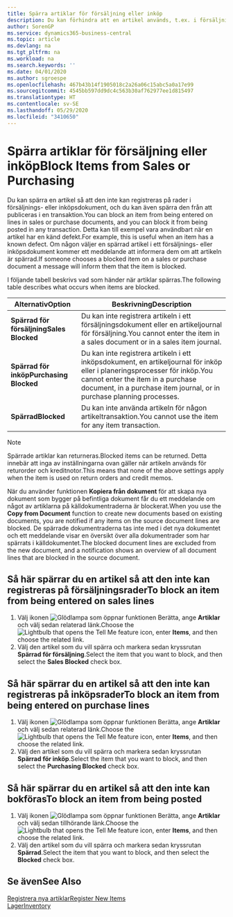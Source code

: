 ```yaml
---
title: Spärra artiklar för försäljning eller inköp
description: Du kan förhindra att en artikel används, t.ex. i försäljnings- eller inköpsdokument.
author: SorenGP
ms.service: dynamics365-business-central
ms.topic: article
ms.devlang: na
ms.tgt_pltfrm: na
ms.workload: na
ms.search.keywords: ''
ms.date: 04/01/2020
ms.author: sgroespe
ms.openlocfilehash: 467b43b14f1905018c2a26a06c15abc5a0a17e99
ms.sourcegitcommit: 4545bb597dd9dc4c563b30af762977ee1d815497
ms.translationtype: HT
ms.contentlocale: sv-SE
ms.lasthandoff: 05/29/2020
ms.locfileid: "3410650"
---
```

# <a name="block-items-from-sales-or-purchasing"></a><span data-ttu-id="4e2bf-103">Spärra artiklar för försäljning eller inköp</span><span class="sxs-lookup"><span data-stu-id="4e2bf-103">Block Items from Sales or Purchasing</span></span>
<span data-ttu-id="4e2bf-104">Du kan spärra en artikel så att den inte kan registreras på rader i försäljnings- eller inköpsdokument, och du kan även spärra den från att publiceras i en transaktion.</span><span class="sxs-lookup"><span data-stu-id="4e2bf-104">You can block an item from being entered on lines in sales or purchase documents, and you can block it from being posted in any transaction.</span></span> <span data-ttu-id="4e2bf-105">Detta kan till exempel vara användbart när en artikel har en känd defekt.</span><span class="sxs-lookup"><span data-stu-id="4e2bf-105">For example, this is useful when an item has a known defect.</span></span> <span data-ttu-id="4e2bf-106">Om någon väljer en spärrad artikel i ett försäljnings- eller inköpsdokument kommer ett meddelande att informera dem om att artikeln är spärrad.</span><span class="sxs-lookup"><span data-stu-id="4e2bf-106">If someone chooses a blocked item on a sales or purchase document a message will inform them that the item is blocked.</span></span>

<span data-ttu-id="4e2bf-107">I följande tabell beskrivs vad som händer när artiklar spärras.</span><span class="sxs-lookup"><span data-stu-id="4e2bf-107">The following table describes what occurs when items are blocked.</span></span>  

|<span data-ttu-id="4e2bf-108">Alternativ</span><span class="sxs-lookup"><span data-stu-id="4e2bf-108">Option</span></span>|<span data-ttu-id="4e2bf-109">Beskrivning</span><span class="sxs-lookup"><span data-stu-id="4e2bf-109">Description</span></span>|  
|--------------------|------------|  
|<span data-ttu-id="4e2bf-110">**Spärrad för försäljning**</span><span class="sxs-lookup"><span data-stu-id="4e2bf-110">**Sales Blocked**</span></span>|<span data-ttu-id="4e2bf-111">Du kan inte registrera artikeln i ett försäljningsdokument eller en artikeljournal för försäljning.</span><span class="sxs-lookup"><span data-stu-id="4e2bf-111">You cannot enter the item in a sales document or in a sales item journal.</span></span>|  
|<span data-ttu-id="4e2bf-112">**Spärrad för inköp**</span><span class="sxs-lookup"><span data-stu-id="4e2bf-112">**Purchasing Blocked**</span></span>|<span data-ttu-id="4e2bf-113">Du kan inte registrera artikeln i ett inköpsdokument, en artikeljournal för inköp eller i planeringsprocesser för inköp.</span><span class="sxs-lookup"><span data-stu-id="4e2bf-113">You cannot enter the item in a purchase document, in a purchase item journal, or in purchase planning processes.</span></span>|  
|<span data-ttu-id="4e2bf-114">**Spärrad**</span><span class="sxs-lookup"><span data-stu-id="4e2bf-114">**Blocked**</span></span>|<span data-ttu-id="4e2bf-115">Du kan inte använda artikeln för någon artikeltransaktion.</span><span class="sxs-lookup"><span data-stu-id="4e2bf-115">You cannot use the item for any item transaction.</span></span>|  

> [!NOTE]
> <span data-ttu-id="4e2bf-116">Spärrade artiklar kan returneras.</span><span class="sxs-lookup"><span data-stu-id="4e2bf-116">Blocked items can be returned.</span></span> <span data-ttu-id="4e2bf-117">Detta innebär att inga av inställningarna ovan gäller när artikeln används för returorder och kreditnotor.</span><span class="sxs-lookup"><span data-stu-id="4e2bf-117">This means that none of the above settings apply when the item is used on return orders and credit memos.</span></span>

<span data-ttu-id="4e2bf-118">När du använder funktionen **Kopiera från dokument** för att skapa nya dokument som bygger på befintliga dokument får du ett meddelande om något av artiklarna på källdokumentraderna är blockerat.</span><span class="sxs-lookup"><span data-stu-id="4e2bf-118">When you use the **Copy from Document** function to create new documents based on existing documents, you are notified if any items on the source document lines are blocked.</span></span> <span data-ttu-id="4e2bf-119">De spärrade dokumentraderna tas inte med i det nya dokumentet och ett meddelande visar en översikt över alla dokumentrader som har spärrats i källdokumentet.</span><span class="sxs-lookup"><span data-stu-id="4e2bf-119">The blocked document lines are excluded from the new document, and a notification shows an overview of all document lines that are blocked in the source document.</span></span>

## <a name="to-block-an-item-from-being-entered-on-sales-lines"></a><span data-ttu-id="4e2bf-120">Så här spärrar du en artikel så att den inte kan registreras på försäljningsrader</span><span class="sxs-lookup"><span data-stu-id="4e2bf-120">To block an item from being entered on sales lines</span></span>  
1.  <span data-ttu-id="4e2bf-121">Välj ikonen ![Glödlampa som öppnar funktionen Berätta](media/ui-search/search_small.png "Berätta vad du vill göra"), ange **Artiklar** och välj sedan relaterad länk.</span><span class="sxs-lookup"><span data-stu-id="4e2bf-121">Choose the ![Lightbulb that opens the Tell Me feature](media/ui-search/search_small.png "Tell me what you want to do") icon, enter **Items**, and then choose the related link.</span></span>  
2.  <span data-ttu-id="4e2bf-122">Välj den artikel som du vill spärra och markera sedan kryssrutan **Spärrad för försäljning**.</span><span class="sxs-lookup"><span data-stu-id="4e2bf-122">Select the item that you want to block, and then select the **Sales Blocked** check box.</span></span>  

## <a name="to-block-an-item-from-being-entered-on-purchase-lines"></a><span data-ttu-id="4e2bf-123">Så här spärrar du en artikel så att den inte kan registreras på inköpsrader</span><span class="sxs-lookup"><span data-stu-id="4e2bf-123">To block an item from being entered on purchase lines</span></span>  
1.  <span data-ttu-id="4e2bf-124">Välj ikonen ![Glödlampa som öppnar funktionen Berätta](media/ui-search/search_small.png "Berätta vad du vill göra"), ange **Artiklar** och välj sedan relaterad länk.</span><span class="sxs-lookup"><span data-stu-id="4e2bf-124">Choose the ![Lightbulb that opens the Tell Me feature](media/ui-search/search_small.png "Tell me what you want to do") icon, enter **Items**, and then choose the related link.</span></span>  
2.  <span data-ttu-id="4e2bf-125">Välj den artikel som du vill spärra och markera sedan kryssrutan **Spärrad för inköp**.</span><span class="sxs-lookup"><span data-stu-id="4e2bf-125">Select the item that you want to block, and then select the **Purchasing Blocked** check box.</span></span>  

## <a name="to-block-an-item-from-being-posted"></a><span data-ttu-id="4e2bf-126">Så här spärrar du en artikel så att den inte kan bokföras</span><span class="sxs-lookup"><span data-stu-id="4e2bf-126">To block an item from being posted</span></span>
1. <span data-ttu-id="4e2bf-127">Välj ikonen ![Glödlampa som öppnar funktionen Berätta](media/ui-search/search_small.png "Berätta vad du vill göra"), ange **Artiklar** och välj sedan tillhörande länk.</span><span class="sxs-lookup"><span data-stu-id="4e2bf-127">Choose the ![Lightbulb that opens the Tell Me feature](media/ui-search/search_small.png "Tell me what you want to do") icon, enter **Items**, and then choose the related link.</span></span>
2. <span data-ttu-id="4e2bf-128">Välj den artikel som du vill spärra och markera sedan kryssrutan **Spärrad**.</span><span class="sxs-lookup"><span data-stu-id="4e2bf-128">Select the item that you want to block, and then select the **Blocked** check box.</span></span>

## <a name="see-also"></a><span data-ttu-id="4e2bf-129">Se även</span><span class="sxs-lookup"><span data-stu-id="4e2bf-129">See Also</span></span>  
[<span data-ttu-id="4e2bf-130">Registrera nya artiklar</span><span class="sxs-lookup"><span data-stu-id="4e2bf-130">Register New Items</span></span>](inventory-how-register-new-items.md)  
[<span data-ttu-id="4e2bf-131">Lager</span><span class="sxs-lookup"><span data-stu-id="4e2bf-131">Inventory</span></span>](inventory-manage-inventory.md)  
